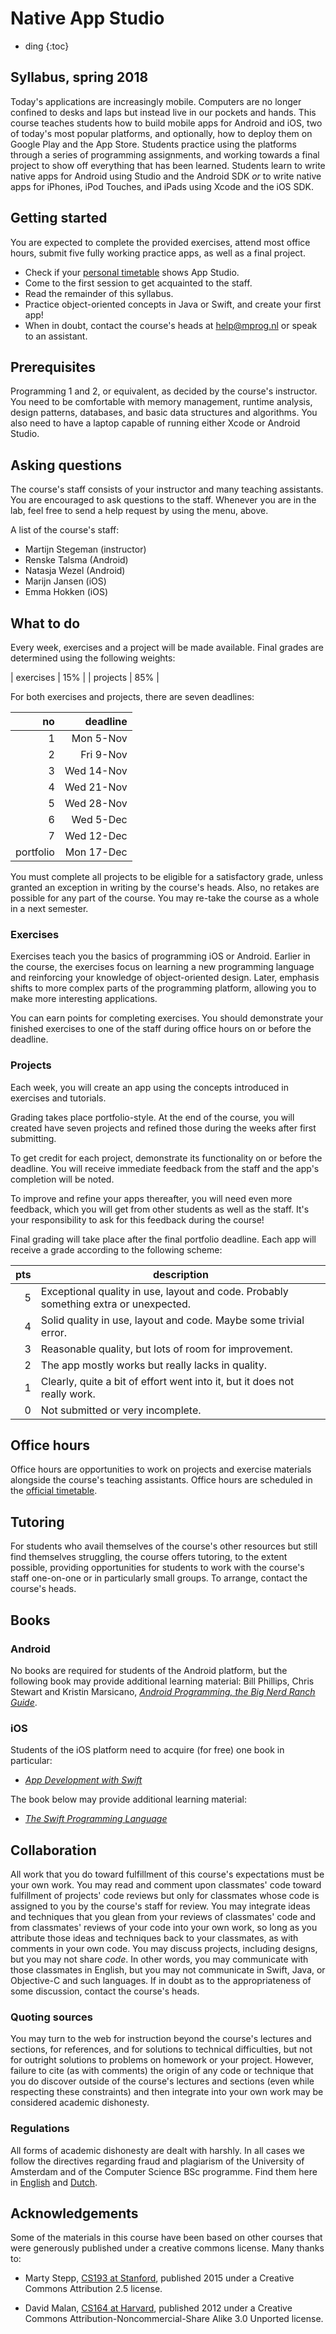 # Native App Studio

- ding
{:toc}

## Syllabus, spring 2018

Today's applications are increasingly mobile. Computers are no longer confined
to desks and laps but instead live in our pockets and hands. This course
teaches students how to build mobile apps for Android and iOS, two of today's
most popular platforms, and optionally, how to deploy them on Google Play and
the App Store. Students practice using the platforms through a series of
programming assignments, and working towards a final project to show off
everything that has been learned. Students learn to write native apps for
Android using Studio and the Android SDK *or* to write native apps for iPhones,
iPod Touches, and iPads using Xcode and the iOS SDK.

## Getting started 

You are expected to complete the provided exercises, attend most office hours, submit five fully working practice apps, as well as a final project.

- Check if your [personal timetable](https://datanose.nl/) shows App Studio.
- Come to the first session to get acquainted to the staff.
- Read the remainder of this syllabus.
- Practice object-oriented concepts in Java or Swift, and create your first app!
- When in doubt, contact the course's heads at <help@mprog.nl> or speak to an assistant.


## Prerequisites 

Programming 1 and 2, or equivalent, as decided by the course's instructor. You need to be
comfortable with memory management, runtime analysis, design patterns, databases, and basic data
structures and algorithms. You also need to have a laptop capable of running either Xcode or Android
Studio.


## Asking questions 

The course's staff consists of your instructor and many teaching assistants. You are encouraged to ask questions to the staff. Whenever you are in the lab, feel free to send a help request by using the <i class="fa fa-hand-pointer-o fa-fw"></i> menu, above.

A list of the course's staff:

- Martijn Stegeman (instructor)
- Renske Talsma (Android)
- Natasja Wezel (Android)
- Marijn Jansen (iOS)
- Emma Hokken (iOS)


## What to do

Every week, exercises and a project will be made available. Final grades are determined using the following weights:

| exercises | 15% |
| projects  | 85% |

For both exercises and projects, there are seven deadlines:

| no |     deadline |  
| -: |  ----------: |  
|  1 |  Mon   5-Nov |  
|  2 |  Fri   9-Nov |  
|  3 |  Wed  14-Nov |  
|  4 |  Wed  21-Nov |  
|  5 |  Wed  28-Nov |  
|  6 |  Wed   5-Dec | 
|  7 |  Wed  12-Dec | 
|  portfolio |  Mon  17-Dec | 

You must complete all projects to be eligible for a satisfactory grade, unless granted an exception in writing by the course's heads. Also, no retakes are possible for any part of the course. You may re-take the course as a whole in a next semester.


### Exercises 

Exercises teach you the basics of programming iOS or Android. Earlier in the course, the exercises focus on learning a new programming language and reinforcing your knowledge of object-oriented design. Later, emphasis shifts to more complex parts of the programming platform, allowing you to make more interesting applications.

You can earn points for completing exercises. You should demonstrate your finished exercises to one of the staff during office hours on or before the deadline.


### Projects 

Each week, you will create an app using the concepts introduced in exercises and tutorials.

Grading takes place portfolio-style. At the end of the course, you will created have seven projects and refined those during the weeks after first submitting.

To get credit for each project, demonstrate its functionality on or before the deadline. You will receive immediate feedback from the staff and the app's completion will be noted.

To improve and refine your apps thereafter, you will need even more feedback, which you will get from other students as well as the staff. It's your responsibility to ask for this feedback during the course!

Final grading will take place after the final portfolio deadline. Each app will receive a grade according to the following scheme:

| pts | description                                                                          |  
| --: | ------------------------------------------------------------------------------------ |  
|   5 | Exceptional quality in use, layout and code. Probably something extra or unexpected. |  
|   4 | Solid quality in use, layout and code. Maybe some trivial error.                     |  
|   3 | Reasonable quality, but lots of room for improvement.                                |  
|   2 | The app mostly works but really lacks in quality.                                    |  
|   1 | Clearly, quite a bit of effort went into it, but it does not really work.            |  
|   0 | Not submitted or very incomplete.                                                    |  


## Office hours

Office hours are opportunities to work on projects and exercise materials alongside the course's teaching assistants. Office hours are scheduled in the [official timetable](https://datanose.nl/).


## Tutoring 

For students who avail themselves of the course's other resources but still find themselves struggling, the course offers tutoring, to the extent possible, providing opportunities for students to work with the course's staff one-on-one or in particularly small groups. To arrange, contact the course's heads.


## Books 


### Android

No books are required for students of the Android platform, but the following book may provide additional learning material: Bill Phillips, Chris Stewart and Kristin Marsicano, [*Android Programming, the Big Nerd Ranch Guide*](https://www.bignerdranch.com/books/android-programming/).


### iOS

Students of the iOS platform need to acquire (for free) one book in particular:

- [*App Development with Swift*](https://itunes.apple.com/nl/book/app-development-with-swift/id1219117996?l=en&mt=11)

The book below may provide additional learning material:

- [*The Swift Programming Language*](https://itunes.apple.com/us/book/swift-programming-language/id881256329?mt=11)


## Collaboration

All work that you do toward fulfillment of this course's expectations must be
your own work. You may read and comment upon classmates' code toward
fulfillment of projects' code reviews but only for classmates whose code is
assigned to you by the course's staff for review. You may integrate ideas and
techniques that you glean from your reviews of classmates' code and from
classmates' reviews of your code into your own work, so long as you attribute
those ideas and techniques back to your classmates, as with comments in your
own code. You may discuss projects, including designs, but you may not share
*code*. In other words, you may communicate with those classmates in English,
but you may not communicate in Swift, Java, or Objective-C and such languages.
If in doubt as to the appropriateness of some discussion, contact the course's
heads.


### Quoting sources 

You may turn to the web for instruction beyond the course's lectures and
sections, for references, and for solutions to technical difficulties, but not
for outright solutions to problems on homework or your project. However,
failure to cite (as with comments) the origin of any code or technique that you
do discover outside of the course's lectures and sections (even while
respecting these constraints) and then integrate into your own work may be
considered academic dishonesty.


### Regulations

All forms of academic dishonesty are dealt with harshly. In all cases we follow the directives
regarding fraud and plagiarism of the University of Amsterdam and of the Computer Science BSc
programme. Find them here in [English] and [Dutch].

[Dutch]: http://student.uva.nl/az/a-z-lijst/a-z-lijst/content/folder/fraude-plagiaat-en-bronvermelding/plagiaat-en-fraude.html
[English]: http://student.uva.nl/en/az/a-z/a-z/content/folder/plagiarism-and-fraud/plagiarism-and-fraud.html


## Acknowledgements

Some of the materials in this course have been based on other courses that were generously published under a creative commons license. Many thanks to:

- Marty Stepp, [CS193 at Stanford](http://cs193a.stanford.edu), published 2015 under a Creative Commons Attribution 2.5 license.

- David Malan, [CS164 at Harvard](http://cs164.tv/2012/spring/), published 2012 under a Creative Commons Attribution-Noncommercial-Share Alike 3.0 Unported license.
